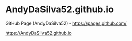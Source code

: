 # AndyDaSilva52.github.io
GitHub Page (AndyDaSilva52) - https://pages.github.com/

https://AndyDaSilva52.github.io
